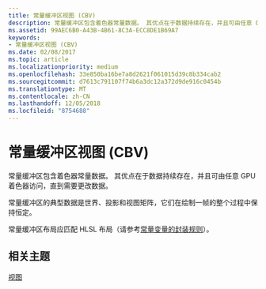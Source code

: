 ```yaml
---
title: 常量缓冲区视图 (CBV)
description: 常量缓冲区包含着色器常量数据。 其优点在于数据持续存在，并且可由任意 GPU 着色器访问，直到需要更改数据。
ms.assetid: 99AEC6B0-A43B-4B61-8C3A-ECC8DE1B69A7
keywords:
- 常量缓冲区视图 (CBV)
ms.date: 02/08/2017
ms.topic: article
ms.localizationpriority: medium
ms.openlocfilehash: 33e850ba16be7a8d2621f061015d39c8b334cab2
ms.sourcegitcommit: d7613c791107f74b6a3dc12a372d9de916c0454b
ms.translationtype: MT
ms.contentlocale: zh-CN
ms.lasthandoff: 12/05/2018
ms.locfileid: "8754688"
---
```

# <a name="constant-buffer-view-cbv"></a>常量缓冲区视图 (CBV)


常量缓冲区包含着色器常量数据。 其优点在于数据持续存在，并且可由任意 GPU 着色器访问，直到需要更改数据。

常量缓冲区的典型数据是世界、投影和视图矩阵，它们在绘制一帧的整个过程中保持恒定。

常量缓冲区布局应匹配 HLSL 布局（请参考[常量变量的封装规则](https://msdn.microsoft.com/library/windows/desktop/bb509632.aspx)）。

## <a name="span-idrelated-topicsspanrelated-topics"></a><span id="related-topics"></span>相关主题


[视图](views.md)

 

 




